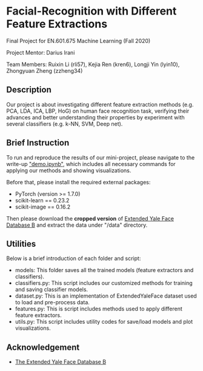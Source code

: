 # Facial-Recognition with Different Feature Extractions
Final Project for EN.601.675 Machine Learning (Fall 2020)

Project Mentor: Darius Irani

Team Members: Ruixin Li (rli57), Kejia Ren (kren6), Longji Yin (lyin10), Zhongyuan Zheng (zzheng34)

## Description

Our project is about investigating different feature extraction methods (e.g. PCA, LDA, ICA, LBP, HoG) on human face recognition task, verifying their advances and better understanding their properties by experiment with several classifiers (e.g. k-NN, SVM, Deep net).

## Brief Instruction

To run and reproduce the results of our mini-project, please navigate to the write-up ["demo.ipynb"](demo.ipynb), which includes all necessary commands for applying our methods and showing visualizations.

Before that, please install the required external packages:

* PyTorch (version >= 1.7.0)
* scikit-learn == 0.23.2
* scikit-image == 0.16.2

Then please download the **cropped version** of [Extended Yale Face Database B](http://vision.ucsd.edu/extyaleb/CroppedYaleBZip/CroppedYale.zip) and extract the data under "/data" directory.

## Utilities

Below is a brief introduction of each folder and script:

* models: This folder saves all the trained models (feature extractors and classifiers).
* classifiers.py: This script includes our customized methods for training and saving classifier models.
* dataset.py: This is an implementation of ExtendedYaleFace dataset used to load and pre-process data.
* features.py: This is script includes methods used to apply different feature extractors.
* utils.py: This script includes utility codes for save/load models and plot visualizations.

## Acknowledgement

* [The Extended Yale Face Database B](http://vision.ucsd.edu/~leekc/ExtYaleDatabase/ExtYaleB.html)

 

